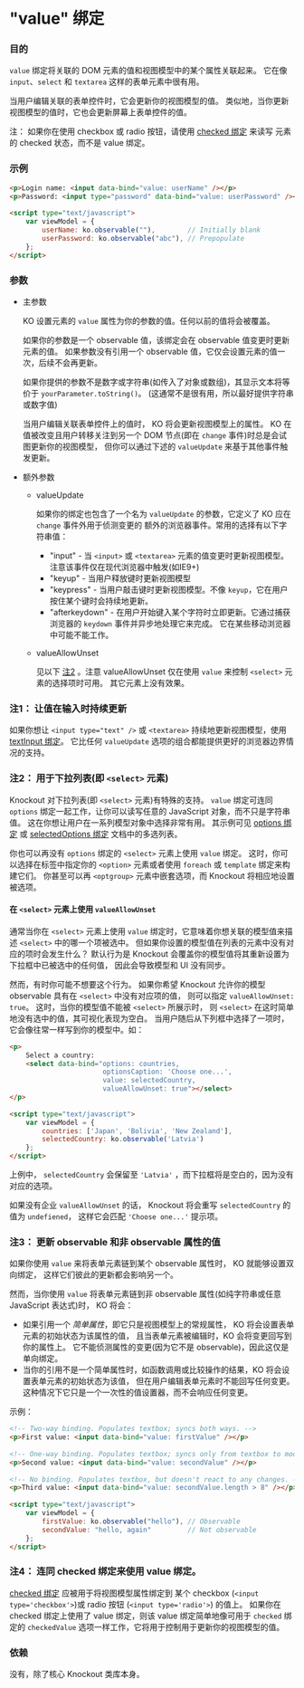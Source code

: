 # "value" 绑定

### 目的

`value` 绑定将关联的 DOM 元素的值和视图模型中的某个属性关联起来。
它在像 `input`、`select` 和 `textarea` 这样的表单元素中很有用。

当用户编辑关联的表单控件时，它会更新你的视图模型的值。
类似地，当你更新视图模型的值时，它也会更新屏幕上表单控件的值。

注： 如果你在使用 checkbox 或 radio 按钮，请使用 [checked 绑定](./checked-binding.md) 来读写
元素的 checked 状态，而不是 value 绑定。

### 示例

```html
<p>Login name: <input data-bind="value: userName" /></p>
<p>Password: <input type="password" data-bind="value: userPassword" /></p>
 
<script type="text/javascript">
    var viewModel = {
        userName: ko.observable(""),        // Initially blank
        userPassword: ko.observable("abc"), // Prepopulate
    };
</script>
```

### 参数

* 主参数

  KO 设置元素的 `value` 属性为你的参数的值。任何以前的值将会被覆盖。
  
  如果你的参数是一个 observable 值，该绑定会在 observable 值变更时更新元素的值。
如果参数没有引用一个 observable 值，它仅会设置元素的值一次，后续不会再更新。

  如果你提供的参数不是数字或字符串(如传入了对象或数组)，其显示文本将等价于 `yourParameter.toString()`。
(这通常不是很有用，所以最好提供字符串或数字值)

  当用户编辑关联表单控件上的值时， KO 将会更新视图模型上的属性。
KO 在值被改变且用户转移关注到另一个 DOM 节点(即在 `change` 事件)时总是会试图更新你的视图模型，
但你可以通过下述的 `valueUpdate` 来基于其他事件触发更新。

* 额外参数

  * valueUpdate
    
	如果你的绑定也包含了一个名为 `valueUpdate` 的参数，它定义了 KO 应在 `change` 事件外用于侦测变更的
额外的浏览器事件。常用的选择有以下字符串值：

    * "input" - 当 `<input>` 或 `<textarea>` 元素的值变更时更新视图模型。注意该事件仅在现代浏览器中触发(如IE9+)
	* "keyup" - 当用户释放键时更新视图模型
	* "keypress" - 当用户敲击键时更新视图模型。不像 `keyup`，它在用户按住某个键时会持续地更新。
	* "afterkeydown" - 在用户开始键入某个字符时立即更新。它通过捕获浏览器的 `keydown` 事件并异步地处理它来完成。
它在某些移动浏览器中可能不能工作。

  * valueAllowUnset
  
    见以下 [注2](#note2) 。注意 valueAllowUnset 仅在使用 `value` 来控制 `<select>` 元素的选择项时可用。
其它元素上没有效果。

### 注1： 让值在输入时持续更新

如果你想让 `<input type="text" />` 或 `<textarea>` 持续地更新视图模型，使用 [textInput 绑定](./textinput-binding.md)。
它比任何 `valueUpdate` 选项的组合都能提供更好的浏览器边界情况的支持。

### <a name="note2"></a>注2： 用于下拉列表(即 `<select>` 元素)

Knockout 对下拉列表(即 `<select>` 元素)有特殊的支持。
`value` 绑定可连同 `options` 绑定一起工作，让你可以读写任意的 JavaScript 对象，而不只是字符串值。
这在你想让用户在一系列模型对象中选择非常有用。
其示例可见 [options 绑定](./options-binding.md) 或 [selectedOptions 绑定](./selectedOptions-binding.md)
文档中的多选列表。

你也可以再没有 `options` 绑定的 `<select>` 元素上使用 `value` 绑定。
这时，你可以选择在标签中指定你的 `<option>` 元素或者使用 `foreach` 或 `template` 绑定来构建它们。
你甚至可以再 `<optgroup>` 元素中嵌套选项，而 Knockout 将相应地设置被选项。

#### 在 `<select>` 元素上使用 `valueAllowUnset`

通常当你在 `<select>` 元素上使用 `value` 绑定时，它意味着你想关联的模型值来描述
`<select>` 中的哪一个项被选中。
但如果你设置的模型值在列表的元素中没有对应的项时会发生什么？
默认行为是 Knockout 会覆盖你的模型值将其重新设置为下拉框中已被选中的任何值，
因此会导致模型和 UI 没有同步。

然而，有时你可能不想要这个行为。
如果你希望 Knockout 允许你的模型 observable 具有在 `<select>` 中没有对应项的值，
则可以指定 `valueAllowUnset: true`。
这时，当你的模型值不能被 `<select>` 所展示时，
则 `<select>` 在这时简单地没有选中的值，其可视化表现为空白。
当用户随后从下列框中选择了一项时，它会像往常一样写到你的模型中。如：

```html
<p>
    Select a country:
    <select data-bind="options: countries,
                       optionsCaption: 'Choose one...',
                       value: selectedCountry,
                       valueAllowUnset: true"></select>
</p>
 
<script type="text/javascript">
    var viewModel = {
        countries: ['Japan', 'Bolivia', 'New Zealand'],
        selectedCountry: ko.observable('Latvia')
    };
</script>
```

上例中， `selectedCountry` 会保留至 `'Latvia'` ，而下拉框将是空白的，因为没有对应的选项。

如果没有企业 `valueAllowUnset` 的话， Knockout 将会重写 `selectedCountry` 的值为 `undefiened`，
这样它会匹配 `'Choose one...'` 提示项。

### 注3： 更新 observable 和非 observable 属性的值

如果你使用 `value` 来将表单元素链到某个 observable 属性时， KO 就能够设置双向绑定，
这样它们彼此的更新都会影响另一个。

然而，当你使用 `value` 将表单元素链到非 observable 属性(如纯字符串或任意 JavaScript 表达式)时，
KO 将会：

* 如果引用一个 *简单属性*，即它只是视图模型上的常规属性， KO 将会设置表单元素的初始状态为该属性的值，
且当表单元素被编辑时，KO 会将变更回写到你的属性上。
它不能侦测属性的变更(因为它不是 observable)，因此这仅是单向绑定。
* 当你的引用不是一个简单属性时，如函数调用或比较操作的结果，KO 将会设置表单元素的初始状态为该值，
但在用户编辑表单元素时不能回写任何变更。
这种情况下它只是一个一次性的值设置器，而不会响应任何变更。

示例：

```html
<!-- Two-way binding. Populates textbox; syncs both ways. -->
<p>First value: <input data-bind="value: firstValue" /></p>
 
<!-- One-way binding. Populates textbox; syncs only from textbox to model. -->
<p>Second value: <input data-bind="value: secondValue" /></p>
 
<!-- No binding. Populates textbox, but doesn't react to any changes. -->
<p>Third value: <input data-bind="value: secondValue.length > 8" /></p>
 
<script type="text/javascript">
    var viewModel = {
        firstValue: ko.observable("hello"), // Observable
        secondValue: "hello, again"         // Not observable
    };
</script>
```

### 注4： 连同 checked 绑定来使用 value 绑定。

[checked 绑定](./checked-binding.md) 应被用于将视图模型属性绑定到
某个 checkbox (`<input type='checkbox'>`)或 radio 按钮 (`<input type='radio'>`) 的值上。
如果你在 checked 绑定上使用了 value 绑定，则该 value 绑定简单地像可用于 `checked` 绑定的
`checkedValue` 选项一样工作，它将用于控制用于更新你的视图模型的值。

### 依赖

没有，除了核心 Knockout 类库本身。